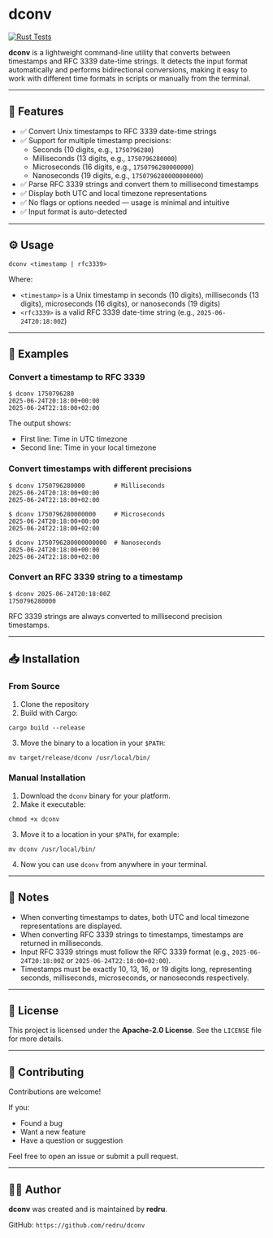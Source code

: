 # dconv

[![Rust Tests](https://github.com/USERNAME/dconv/actions/workflows/rust-tests.yml/badge.svg)](https://github.com/USERNAME/dconv/actions/workflows/rust-tests.yml)

**dconv** is a lightweight command-line utility that converts between timestamps and RFC 3339 date-time strings. It detects the input format automatically and performs bidirectional conversions, making it easy to work with different time formats in scripts or manually from the terminal.

---

## 🧭 Features

- ✅ Convert Unix timestamps to RFC 3339 date-time strings
- ✅ Support for multiple timestamp precisions:
  - Seconds (10 digits, e.g., `1750796280`)
  - Milliseconds (13 digits, e.g., `1750796280000`)
  - Microseconds (16 digits, e.g., `1750796280000000`)
  - Nanoseconds (19 digits, e.g., `1750796280000000000`)
- ✅ Parse RFC 3339 strings and convert them to millisecond timestamps
- ✅ Display both UTC and local timezone representations
- ✅ No flags or options needed — usage is minimal and intuitive
- ✅ Input format is auto-detected

---

## ⚙️ Usage

```
dconv <timestamp | rfc3339>
```

Where:

- `<timestamp>` is a Unix timestamp in seconds (10 digits), milliseconds (13 digits), microseconds (16 digits), or nanoseconds (19 digits)
- `<rfc3339>` is a valid RFC 3339 date-time string (e.g., `2025-06-24T20:18:00Z`)

---

## 📌 Examples

### Convert a timestamp to RFC 3339

```
$ dconv 1750796280
2025-06-24T20:18:00+00:00
2025-06-24T22:18:00+02:00
```

The output shows:
- First line: Time in UTC timezone
- Second line: Time in your local timezone

### Convert timestamps with different precisions

```
$ dconv 1750796280000        # Milliseconds
2025-06-24T20:18:00+00:00
2025-06-24T22:18:00+02:00

$ dconv 1750796280000000     # Microseconds
2025-06-24T20:18:00+00:00
2025-06-24T22:18:00+02:00

$ dconv 1750796280000000000  # Nanoseconds
2025-06-24T20:18:00+00:00
2025-06-24T22:18:00+02:00
```

### Convert an RFC 3339 string to a timestamp

```
$ dconv 2025-06-24T20:18:00Z
1750796280000
```

RFC 3339 strings are always converted to millisecond precision timestamps.

---

## 📥 Installation

### From Source

1. Clone the repository
2. Build with Cargo:

```
cargo build --release
```

3. Move the binary to a location in your `$PATH`:

```
mv target/release/dconv /usr/local/bin/
```

### Manual Installation

1. Download the `dconv` binary for your platform.
2. Make it executable:

```
chmod +x dconv
```

3. Move it to a location in your `$PATH`, for example:

```
mv dconv /usr/local/bin/
```

4. Now you can use `dconv` from anywhere in your terminal.

---

## 📖 Notes

- When converting timestamps to dates, both UTC and local timezone representations are displayed.
- When converting RFC 3339 strings to timestamps, timestamps are returned in milliseconds.
- Input RFC 3339 strings must follow the RFC 3339 format (e.g., `2025-06-24T20:18:00Z` or `2025-06-24T22:18:00+02:00`).
- Timestamps must be exactly 10, 13, 16, or 19 digits long, representing seconds, milliseconds, microseconds, or nanoseconds respectively.

---

## 🪪 License

This project is licensed under the **Apache-2.0 License**. See the `LICENSE` file for more details.

---

## 🤝 Contributing

Contributions are welcome!

If you:

- Found a bug
- Want a new feature
- Have a question or suggestion

Feel free to open an issue or submit a pull request.

---

## 🧑‍💻 Author

**dconv** was created and is maintained by **redru**.

GitHub: `https://github.com/redru/dconv`
